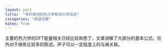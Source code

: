 ```yaml
---
layout: post
title:  "多价电池的热力学和动力学综述"
categories: "阅读文献"
katex: True
---
```


主要的热力学的DFT能量相关已经比较熟悉了，文章讲解了大部分的基本公式。另外对于熵有比较多的陈述。声子可以一定程度上的与熵关联。